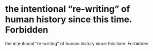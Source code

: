 # the intentional “re-writing” of human history since this time. Forbidden

the intentional “re-writing” of human history since this time. Forbidden